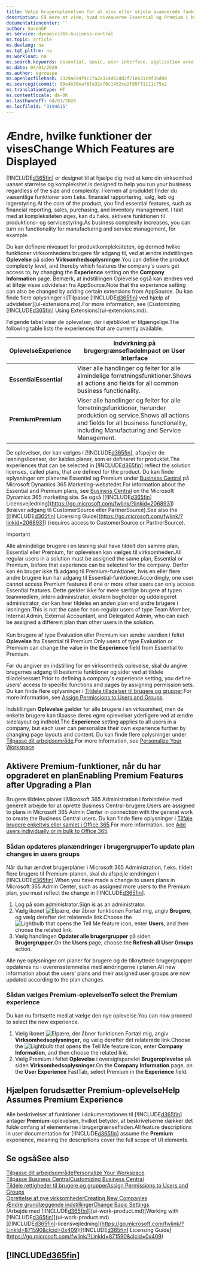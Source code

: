 ```yaml
---
title: Vælge brugeroplevelsen for at vise eller skjule avancerede funktioner | Microsoft Docs
description: Få mere at vide, hvad niveauerne Essential og Premium i brugeroplevelserne hver især betyder for brugergrænsefladen, funktionalitetsområderne og dit firma.
documentationcenter: ''
author: SorenGP
ms.service: dynamics365-business-central
ms.topic: article
ms.devlang: na
ms.tgt_pltfrm: na
ms.workload: na
ms.search.keywords: essential, basic, user interface, application area, experience
ms.date: 04/01/2020
ms.author: sgroespe
ms.openlocfilehash: 3329a694f4c27a2a314d82dd2f71eb31c9f36d98
ms.sourcegitcommit: 88e4b30eaf6fa32af0c1452ce2f85ff1111c75e2
ms.translationtype: HT
ms.contentlocale: da-DK
ms.lasthandoff: 04/01/2020
ms.locfileid: "3194615"
---
```

# <a name="change-which-features-are-displayed"></a><span data-ttu-id="64ad9-103">Ændre, hvilke funktioner der vises</span><span class="sxs-lookup"><span data-stu-id="64ad9-103">Change Which Features are Displayed</span></span>
[!INCLUDE[d365fin](includes/d365fin_md.md)] <span data-ttu-id="64ad9-104">er designet til at hjælpe dig med at køre din virksomhed uanset størrelse og kompleksitet.</span><span class="sxs-lookup"><span data-stu-id="64ad9-104">is designed to help you run your business regardless of the size and complexity.</span></span> <span data-ttu-id="64ad9-105">I kernen af produktet finder du væsentlige funktioner som f.eks. finansiel rapportering, salg, køb og lagerstyring.</span><span class="sxs-lookup"><span data-stu-id="64ad9-105">At the core of the product, you find essential features, such as financial reporting, sales, purchasing, and inventory management.</span></span> <span data-ttu-id="64ad9-106">I takt med at kompleksiteten øges, kan du f.eks. aktivere funktionen til produktions- og servicestyring.</span><span class="sxs-lookup"><span data-stu-id="64ad9-106">As business complexity increases, you can turn on functionality for manufacturing and service management, for example.</span></span>

<span data-ttu-id="64ad9-107">Du kan definere niveauet for produktkompleksiteten, og dermed hvilke funktioner virksomhedens brugere får adgang til, ved at ændre indstillingen **Oplevelse** på siden **Virksomhedsoplysninger**.</span><span class="sxs-lookup"><span data-stu-id="64ad9-107">You can define the product complexity level, and thereby which features the company's users get access to, by changing the **Experience** setting on the **Company Information** page.</span></span> <span data-ttu-id="64ad9-108">Bemærk, at indstillingen Oplevelse også kan ændres ved at tilføje visse udvidelser fra AppSource.</span><span class="sxs-lookup"><span data-stu-id="64ad9-108">Note that the experience setting can also be changed by adding certain extensions from AppSource.</span></span> <span data-ttu-id="64ad9-109">Du kan finde flere oplysninger i [Tilpasse [!INCLUDE[d365fin](includes/d365fin_md.md)] ved hjælp af udvidelser](ui-extensions.md).</span><span class="sxs-lookup"><span data-stu-id="64ad9-109">For more information, see [Customizing [!INCLUDE[d365fin](includes/d365fin_md.md)] Using Extensions](ui-extensions.md).</span></span>

<span data-ttu-id="64ad9-110">Følgende tabel viser de oplevelser, der i øjeblikket er tilgængelige.</span><span class="sxs-lookup"><span data-stu-id="64ad9-110">The following table lists the experiences that are currently available.</span></span>

| <span data-ttu-id="64ad9-111">Oplevelse</span><span class="sxs-lookup"><span data-stu-id="64ad9-111">Experience</span></span> | <span data-ttu-id="64ad9-112">Indvirkning på brugergrænseflade</span><span class="sxs-lookup"><span data-stu-id="64ad9-112">Impact on User Interface</span></span> |
| --- | --- |
| <span data-ttu-id="64ad9-113">**Essential**</span><span class="sxs-lookup"><span data-stu-id="64ad9-113">**Essential**</span></span> |<span data-ttu-id="64ad9-114">Viser alle handlinger og felter for alle almindelige forretningsfunktioner.</span><span class="sxs-lookup"><span data-stu-id="64ad9-114">Shows all actions and fields for all common business functionality.</span></span>|
| <span data-ttu-id="64ad9-115">**Premium**</span><span class="sxs-lookup"><span data-stu-id="64ad9-115">**Premium**</span></span> |<span data-ttu-id="64ad9-116">Viser alle handlinger og felter for alle forretningsfunktioner, herunder produktion og service.</span><span class="sxs-lookup"><span data-stu-id="64ad9-116">Shows all actions and fields for all business functionality, including Manufacturing and Service Management.</span></span>|

<span data-ttu-id="64ad9-117">De oplevelser, der kan vælges i [!INCLUDE[d365fin](includes/d365fin_md.md)], afspejler de løsningslicenser, der kaldes planer, som er defineret for produktet.</span><span class="sxs-lookup"><span data-stu-id="64ad9-117">The experiences that can be selected in [!INCLUDE[d365fin](includes/d365fin_md.md)] reflect the solution licenses, called plans, that are defined for the product.</span></span> <span data-ttu-id="64ad9-118">Du kan finde oplysninger om planerne Essentiel og Premium under [Business Central](https://go.microsoft.com/fwlink/?linkid=870242) på Microsoft Dynamics 365 Marketing-webstedet.</span><span class="sxs-lookup"><span data-stu-id="64ad9-118">For information about the Essential and Premium plans, see [Business Central](https://go.microsoft.com/fwlink/?linkid=870242) on the Microsoft Dynamics 365 marketing site.</span></span> <span data-ttu-id="64ad9-119">Se også [[!INCLUDE[d365fin](includes/d365fin_md.md)] Licensvejledning](https://go.microsoft.com/fwlink/?linkid=2068931) (kræver adgang til CustomerSource eller PartnerSource).</span><span class="sxs-lookup"><span data-stu-id="64ad9-119">See also the [[!INCLUDE[d365fin](includes/d365fin_md.md)] Licensing Guide](https://go.microsoft.com/fwlink/?linkid=2068931) (requires access to CustomerSource or PartnerSource).</span></span>

> [!IMPORTANT]  
> <span data-ttu-id="64ad9-120">Alle almindelige brugere i en løsning skal have tildelt den samme plan, Essential eller Premium, før oplevelsen kan vælges til virksomheden.</span><span class="sxs-lookup"><span data-stu-id="64ad9-120">All regular users in a solution must be assigned the same plan, Essential or Premium, before that experience can be selected for the company.</span></span> <span data-ttu-id="64ad9-121">Derfor kan én bruger ikke få adgang til Premium-funktioner, hvis en eller flere andre brugere kun har adgang til Essential-funktioner.</span><span class="sxs-lookup"><span data-stu-id="64ad9-121">Accordingly, one user cannot access Premium features if one or more other users can only access Essential features.</span></span> <span data-ttu-id="64ad9-122">Dette gælder ikke for mere særlige brugere af typen teammedlem, intern administrator, ekstern bogholder og uddelegeret administrator, der kan hver tildeles en anden plan end andre brugere i løsningen.</span><span class="sxs-lookup"><span data-stu-id="64ad9-122">This is not the case for non-regular users of type Team Member, Internal Admin, External Accountant, and Delegated Admin, who can each be assigned a different plan than other users in the solution.</span></span><br /><br /> <span data-ttu-id="64ad9-123">Kun brugere af type Evaluation eller Premium kan ændre værdien i feltet **Oplevelse** fra Essential til Premium.</span><span class="sxs-lookup"><span data-stu-id="64ad9-123">Only users of type Evaluation or Premium can change the value in the **Experience** field from Essential to Premium.</span></span>

<span data-ttu-id="64ad9-124">Før du angiver en indstilling for en virksomheds oplevelse, skal du angive brugernes adgang til bestemte funktioner og sider ved at tildele tilladelsessæt.</span><span class="sxs-lookup"><span data-stu-id="64ad9-124">Prior to defining a company's experience setting, you define users' access to specific functions and pages by assigning permission sets.</span></span> <span data-ttu-id="64ad9-125">Du kan finde flere oplysninger i [Tildele tilladelser til brugere og grupper](ui-define-granular-permissions.md).</span><span class="sxs-lookup"><span data-stu-id="64ad9-125">For more information, see [Assign Permissions to Users and Groups](ui-define-granular-permissions.md).</span></span>

<span data-ttu-id="64ad9-126">Indstillingen **Oplevelse** gælder for alle brugere i en virksomhed, men de enkelte brugere kan tilpasse deres egne oplevelser yderligere ved at ændre sidelayout og indhold.</span><span class="sxs-lookup"><span data-stu-id="64ad9-126">The **Experience** setting applies to all users in a company, but each user can personalize their own experience further by changing page layouts and content.</span></span> <span data-ttu-id="64ad9-127">Du kan finde flere oplysninger under [Tilpasse dit arbejdsområde](ui-personalization-user.md).</span><span class="sxs-lookup"><span data-stu-id="64ad9-127">For more information, see [Personalize Your Workspace](ui-personalization-user.md).</span></span>

## <a name="enabling-premium-features-after-upgrading-a-plan"></a><span data-ttu-id="64ad9-128">Aktivere Premium-funktioner, når du har opgraderet en plan</span><span class="sxs-lookup"><span data-stu-id="64ad9-128">Enabling Premium Features after Upgrading a Plan</span></span>
<span data-ttu-id="64ad9-129">Brugere tildeles planer i Microsoft 365 Administration i forbindelse med generelt arbejde for at oprette Business Central-brugere.</span><span class="sxs-lookup"><span data-stu-id="64ad9-129">Users are assigned to plans in Microsoft 365 Admin Center in connection with the general work to create the Business Central users.</span></span> <span data-ttu-id="64ad9-130">Du kan finde flere oplysninger i [Tilføje brugere enkeltvis eller samlet i Office 365](https://support.office.com/article/Add-users-to-Office-365-for-business-435ccec3-09dd-4587-9ebd-2f3cad6bc2bc).</span><span class="sxs-lookup"><span data-stu-id="64ad9-130">For more information, see [Add users individually or in bulk to Office 365](https://support.office.com/article/Add-users-to-Office-365-for-business-435ccec3-09dd-4587-9ebd-2f3cad6bc2bc).</span></span>

### <a name="to-update-plan-changes-in-users-groups"></a><span data-ttu-id="64ad9-131">Sådan opdateres planændringer i brugergrupper</span><span class="sxs-lookup"><span data-stu-id="64ad9-131">To update plan changes in users groups</span></span>
<span data-ttu-id="64ad9-132">Når du har ændret brugerplaner i Microsoft 365 Administration, f.eks. tildelt flere brugere til Premium-planen, skal du afspejle ændringen i [!INCLUDE[d365fin](includes/d365fin_md.md)].</span><span class="sxs-lookup"><span data-stu-id="64ad9-132">When you have made a change to users plans in Microsoft 365 Admin Center, such as assigned more users to the Premium plan, you must reflect the change in [!INCLUDE[d365fin](includes/d365fin_md.md)].</span></span>

1. <span data-ttu-id="64ad9-133">Log på som administrator.</span><span class="sxs-lookup"><span data-stu-id="64ad9-133">Sign is as an administrator.</span></span>
2. <span data-ttu-id="64ad9-134">Vælg ikonet ![Elpære, der åbner funktionen Fortæl mig](media/ui-search/search_small.png "Fortæl mig, hvad du vil foretage dig"), angiv **Brugere**, og vælg derefter det relaterede link.</span><span class="sxs-lookup"><span data-stu-id="64ad9-134">Choose the ![Lightbulb that opens the Tell Me feature](media/ui-search/search_small.png "Tell me what you want to do") icon, enter **Users**, and then choose the related link.</span></span>
3. <span data-ttu-id="64ad9-135">Vælg handlingen **Opdater alle brugergrupper** på siden **Brugergrupper**.</span><span class="sxs-lookup"><span data-stu-id="64ad9-135">On the **Users** page, choose the **Refresh all User Groups** action.</span></span>

<span data-ttu-id="64ad9-136">Alle nye oplysninger om planer for brugere og de tilknyttede brugergrupper opdateres nu i overensstemmelse med ændringerne i planen.</span><span class="sxs-lookup"><span data-stu-id="64ad9-136">All new information about the users’ plans and their assigned user groups are now updated according to the plan changes.</span></span>

### <a name="to-select-the-premium-experience"></a><span data-ttu-id="64ad9-137">Sådan vælges Premium-oplevelsen</span><span class="sxs-lookup"><span data-stu-id="64ad9-137">To select the Premium experience</span></span>
<span data-ttu-id="64ad9-138">Du kan nu fortsætte med at vælge den nye oplevelse.</span><span class="sxs-lookup"><span data-stu-id="64ad9-138">You can now proceed to select the new experience.</span></span>
1. <span data-ttu-id="64ad9-139">Vælg ikonet ![Elpære, der åbner funktionen Fortæl mig](media/ui-search/search_small.png "Fortæl mig, hvad du vil foretage dig"), angiv **Virksomhedsoplysninger**, og vælg derefter det relaterede link.</span><span class="sxs-lookup"><span data-stu-id="64ad9-139">Choose the ![Lightbulb that opens the Tell Me feature](media/ui-search/search_small.png "Tell me what you want to do") icon, enter **Company Information**, and then choose the related link.</span></span>
2. <span data-ttu-id="64ad9-140">Vælg Premium i feltet **Oplevelse** i oversigtspanelet **Brugeroplevelse** på siden **Virksomhedsoplysninger**.</span><span class="sxs-lookup"><span data-stu-id="64ad9-140">On the **Company Information** page, on the **User Experience** FastTab, select Premium  in the **Experience** field.</span></span>

## <a name="help-assumes-premium-experience"></a><span data-ttu-id="64ad9-141">Hjælpen forudsætter Premium-oplevelse</span><span class="sxs-lookup"><span data-stu-id="64ad9-141">Help Assumes Premium Experience</span></span>
<span data-ttu-id="64ad9-142">Alle beskrivelser af funktioner i dokumentationen til [!INCLUDE[d365fin](includes/d365fin_md.md)] antager **Premium**-oplevelsen, hvilket betyder, at beskrivelserne dækker det fulde omfang af elementerne i brugergrænsefladen.</span><span class="sxs-lookup"><span data-stu-id="64ad9-142">All feature descriptions in user documentation for [!INCLUDE[d365fin](includes/d365fin_md.md)] assume the **Premium** experience, meaning the descriptions cover the full scope of UI elements.</span></span>

## <a name="see-also"></a><span data-ttu-id="64ad9-143">Se også</span><span class="sxs-lookup"><span data-stu-id="64ad9-143">See also</span></span>
[<span data-ttu-id="64ad9-144">Tilpasse dit arbejdsområde</span><span class="sxs-lookup"><span data-stu-id="64ad9-144">Personalize Your Workspace</span></span>](ui-personalization-user.md)  
[<span data-ttu-id="64ad9-145">Tilpasse Business Central</span><span class="sxs-lookup"><span data-stu-id="64ad9-145">Customizing Business Central</span></span>](ui-customizing-overview.md)  
[<span data-ttu-id="64ad9-146">Tildele rettigheder til brugere og grupper</span><span class="sxs-lookup"><span data-stu-id="64ad9-146">Assign Permissions to Users and Groups</span></span>](ui-define-granular-permissions.md)  
[<span data-ttu-id="64ad9-147">Oprettelse af nye virksomheder</span><span class="sxs-lookup"><span data-stu-id="64ad9-147">Creating New Companies</span></span>](about-new-company.md)  
[<span data-ttu-id="64ad9-148">Ændre grundlæggende indstillinger</span><span class="sxs-lookup"><span data-stu-id="64ad9-148">Change Basic Settings</span></span>](ui-change-basic-settings.md)  
<span data-ttu-id="64ad9-149">[Arbejde med [!INCLUDE[d365fin](includes/d365fin_md.md)]](ui-work-product.md)</span><span class="sxs-lookup"><span data-stu-id="64ad9-149">[Working with [!INCLUDE[d365fin](includes/d365fin_md.md)]](ui-work-product.md)</span></span>  
<span data-ttu-id="64ad9-150">[[!INCLUDE[d365fin](includes/d365fin_md.md)]-licensvejledning](https://go.microsoft.com/fwlink/?LinkId=871590&clcid=0x409)</span><span class="sxs-lookup"><span data-stu-id="64ad9-150">[[!INCLUDE[d365fin](includes/d365fin_md.md)] Licensing Guide](https://go.microsoft.com/fwlink/?LinkId=871590&clcid=0x409)</span></span>

## [!INCLUDE[d365fin](includes/free_trial_md.md)]  
